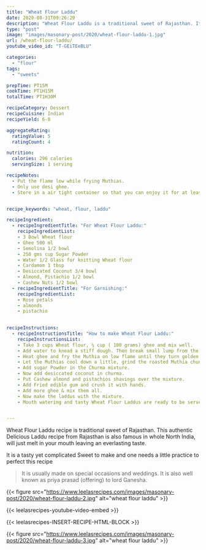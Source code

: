 ```yaml
---
title: "Wheat Flour Laddu"
date: 2020-08-31T09:26:20
description: "Wheat Flour Laddu is a traditional sweet of Rajasthan. It is usually made on special occasions and weddings."
type: "post"
image: "images/masonary-post/2020/wheat-flour-laddu-1.jpg"
url: /wheat-flour-laddu/
youtube_video_id: "T-GEiTEeBLU"

categories: 
  - "flour"
tags:
  - "sweets"

prepTime: PT15M
cookTime: PT1H15M
totalTime: PT1H30M

recipeCategory: Dessert
recipeCuisine: Indian
recipeYield: 6-8

aggregateRating:
  ratingValue: 5
  ratingCount: 4

nutrition:
  calories: 296 calories
  servingSize: 1 serving

recipeNotes: 
  - Put the flame low while frying Muthias.
  - Only use desi ghee.
  - Store in a air tight container so that you can enjoy it for at least 1 month. 


recipe_keywords: "wheat, flour, laddu"

recipeIngredient:
  - recipeIngredientTitle: "For Wheat Flour Laddu:"
    recipeIngredientList: 
    - 3 Bowl Wheat flour
    - Ghee 500 ml 
    - Semolina 1/2 bowl
    - 250 gms cup Sugar Powder
    - Water 1/2 Glass for knitting Wheat flour
    - Cardamom 1 tbsp
    - Desiccated Coconut 3/4 bowl
    - Almond, Pistachio 1/2 bowl
    - Cashew Nuts 1/2 bowl
  - recipeIngredientTitle: "For Garnishing:"
    recipeIngredientList: 
    - Rose petals
    - almonds
    - pistachio
    

recipeInstructions:
  - recipeInstructionsTitle: "How to make Wheat Flour Laddu:"
    recipeInstructionsList:
    - Take 3 cups Wheat flour, ¼ cup ( 100 grams) ghee and mix well. 
    - Add water to knead a stiff dough. Then break small lump from the kneaded wheat dough, bind it and press gently to give Muthia shape. 
    - Heat ghee and fry the Muthia on low flame until they turn golden brown in color.
    - Let the Muthias cool down a little, grind the roasted Muthia chunks to prepare a grainy textured mixture.
    - Add sugar Powder in the Churma mixture.
    - Now add desiccated coconut in churma.
    - Put Cashew almond and pistachios shavings over the mixture.
    - Add Fried edible gum and crush it with hands.
    - Add more ghee & mix them all.
    - Now make the laddus with the mixture.
    - Mouth watering and tasty Wheat Flour Laddus are ready to be served.


---
```


Wheat Flour Laddu recipe is traditional sweet of Rajasthan. This authentic Delicious Laddu recipe from Rajasthan is also famous in whole North India, will just melt in your mouth leaving an everlasting taste. 

It is a tasty yet complicated Sweet to make and one needs a little practice to perfect this recipe 

> It is usually made on special occasions and weddings. It is also well known as priya prasad (offering) to lord Ganesha.


{{< figure src="https://www.leelasrecipes.com/images/masonary-post/2020/wheat-flour-laddu-2.jpg" alt="wheat flour laddu" >}}

{{< leelasrecipes-youtube-video-embed >}}

{{< leelasrecipes-INSERT-RECIPE-HTML-BLOCK >}}

{{< figure src="https://www.leelasrecipes.com/images/masonary-post/2020/wheat-flour-laddu-3.jpg" alt="wheat flour laddu" >}}



